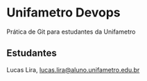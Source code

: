 # Unifametro Devops

Prática de Git para estudantes da Unifametro

## Estudantes
Lucas Lira, lucas.lira@aluno.unifametro.edu.br
